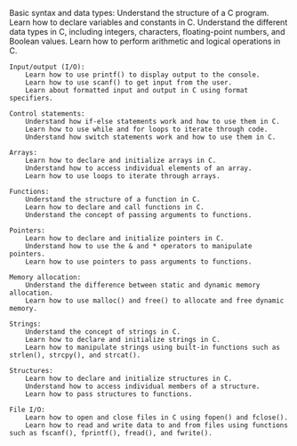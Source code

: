 Basic syntax and data types:
        Understand the structure of a C program.
        Learn how to declare variables and constants in C.
        Understand the different data types in C, including integers, characters, floating-point numbers, and Boolean values.
        Learn how to perform arithmetic and logical operations in C.

    Input/output (I/O):
        Learn how to use printf() to display output to the console.
        Learn how to use scanf() to get input from the user.
        Learn about formatted input and output in C using format specifiers.

    Control statements:
        Understand how if-else statements work and how to use them in C.
        Learn how to use while and for loops to iterate through code.
        Understand how switch statements work and how to use them in C.

    Arrays:
        Learn how to declare and initialize arrays in C.
        Understand how to access individual elements of an array.
        Learn how to use loops to iterate through arrays.

    Functions:
        Understand the structure of a function in C.
        Learn how to declare and call functions in C.
        Understand the concept of passing arguments to functions.

    Pointers:
        Learn how to declare and initialize pointers in C.
        Understand how to use the & and * operators to manipulate pointers.
        Learn how to use pointers to pass arguments to functions.

    Memory allocation:
        Understand the difference between static and dynamic memory allocation.
        Learn how to use malloc() and free() to allocate and free dynamic memory.

    Strings:
        Understand the concept of strings in C.
        Learn how to declare and initialize strings in C.
        Learn how to manipulate strings using built-in functions such as strlen(), strcpy(), and strcat().

    Structures:
        Learn how to declare and initialize structures in C.
        Understand how to access individual members of a structure.
        Learn how to pass structures to functions.

    File I/O:
        Learn how to open and close files in C using fopen() and fclose().
        Learn how to read and write data to and from files using functions such as fscanf(), fprintf(), fread(), and fwrite().
